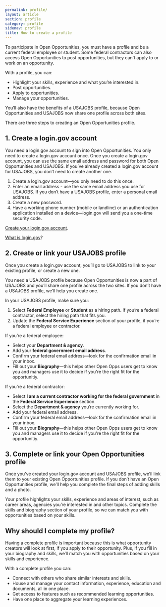```yaml
---
permalink: profile/
layout: article
section: profile
category: profile
sidenav: profile
title: How to create a profile
---
```


To participate in Open Opportunities, you must have a profile and be a current federal employee or student.  Some federal contractors can also access Open Opportunities to post opportunities, but they can't apply to or work on an opportunity.

With a profile, you can:

- Highlight your skills, experience and what you’re interested in.
- Post opportunities.
- Apply to opportunities.
- Manage your opportunities.

You’ll also have the benefits of a USAJOBS profile, because Open Opportunities and USAJOBS now share one profile across both sites.

There are three steps to creating an Open Opportunities profile.

## 1. Create a login.gov account
You need a login.gov account to sign into Open Opportunities. You only need to create a login.gov account once. Once you create a login.gov account, you can use the same email address and password for both Open Opportunities and USAJOBS. If you’ve already created a login.gov account for USAJOBS, you don’t need to create another one.

1. Create a login.gov account—you only need to do this once.
2. Enter an email address - use the same email address you use for USAJOBS. If you don’t have a USAJOBS profile, enter a personal email address.
3. Create a new password.
4. Have a working phone number (mobile or landline) or an authentication application installed on a device—login.gov will send you a one-time security code.

[Create your login.gov account](https://openopps.usajobs.gov/login).

[What is login.gov](login-gov)?

## 2. Create or link your USAJOBS profile
Once you create a login.gov account, you’ll go to USAJOBS to link to your existing profile, or create a new one.

You need a USAJOBS profile because Open Opportunities is now a part of USAJOBS and you’ll share one profile across the two sites. If you don’t have a USAJOBS profile, we’ll help you create one.

In your USAJOBS profile, make sure you:

1.	Select **Federal Employee** or **Student** as a hiring path. If you’re a federal contractor, select the hiring path that fits you.
2.	Update the **Federal Service Experience** section of your profile, if you’re a federal employee or contractor.

If you’re a federal employee:

  * Select your **Department & agency**.
  * Add your **federal government email address**.
  * Confirm your federal email address—look for the confirmation email in your inbox.
  * Fill out your **Biography**—this helps other Open Opps users get to know you and managers use it to decide if you're the right fit for the opportunitiy.
  
If you’re a federal contractor:

  * Select **I am a current contractor working for the federal government** in the **Federal Service Experience** section.
  * Select the **Department & agency** you’re currently working for.
  * Add your federal email address.
  * Confirm your federal email address—look for the confirmation email in your inbox.
  * Fill out your **Biography**—this helps other Open Opps users get to know you and managers use it to decide if you're the right fit for the opportunitiy.

## 3. Complete or link your Open Opportunities profile
Once you’ve created your login.gov account and USAJOBS profile, we’ll link them to your existing Open Opportunities profile. If you don’t have an Open Opportunities profile, we’ll help you complete the final steps of adding skills and a photo.

Your profile highlights your skills, experience and areas of interest, such as career areas, agencies you’re interested in and other topics.  Complete the skills and biography section of your profile, so we can match you with opportunities based on your skills.

## Why should I complete my profile?
Having a complete profile is important because this is what opportunity creators will look at first, if you apply to their opportunity. Plus, if you fill in your biography and skills, we’ll match you with opportunities based on your skills and experience.

With a complete profile you can: 

* Connect with others who share similar interests and skills.
* House and manage your contact information, experience, education and documents, all in one place.
* Get access to features such as recommended learning opportunities.
* Have one place to aggregate your learning experiences.
